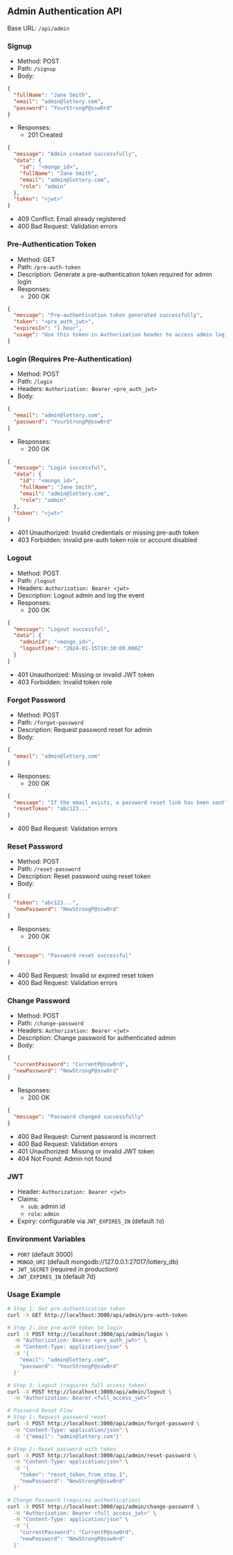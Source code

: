 ## Admin Authentication API

Base URL: `/api/admin`

### Signup

- Method: POST
- Path: `/signup`
- Body:

```json
{
  "fullName": "Jane Smith",
  "email": "admin@lottery.com",
  "password": "YourStrongP@ssw0rd"
}
```

- Responses:
  - 201 Created

```json
{
  "message": "Admin created successfully",
  "data": {
    "id": "<mongo_id>",
    "fullName": "Jane Smith",
    "email": "admin@lottery.com",
    "role": "admin"
  },
  "token": "<jwt>"
}
```

  - 409 Conflict: Email already registered
  - 400 Bad Request: Validation errors

### Pre-Authentication Token

- Method: GET
- Path: `/pre-auth-token`
- Description: Generate a pre-authentication token required for admin login
- Responses:
  - 200 OK

```json
{
  "message": "Pre-authentication token generated successfully",
  "token": "<pre_auth_jwt>",
  "expiresIn": "1 hour",
  "usage": "Use this token in Authorization header to access admin login"
}
```

### Login (Requires Pre-Authentication)

- Method: POST
- Path: `/login`
- Headers: `Authorization: Bearer <pre_auth_jwt>`
- Body:

```json
{
  "email": "admin@lottery.com",
  "password": "YourStrongP@ssw0rd"
}
```

- Responses:
  - 200 OK

```json
{
  "message": "Login successful",
  "data": {
    "id": "<mongo_id>",
    "fullName": "Jane Smith",
    "email": "admin@lottery.com",
    "role": "admin"
  },
  "token": "<jwt>"
}
```

  - 401 Unauthorized: Invalid credentials or missing pre-auth token
  - 403 Forbidden: Invalid pre-auth token role or account disabled

### Logout

- Method: POST
- Path: `/logout`
- Headers: `Authorization: Bearer <jwt>`
- Description: Logout admin and log the event
- Responses:
  - 200 OK

```json
{
  "message": "Logout successful",
  "data": {
    "adminId": "<mongo_id>",
    "logoutTime": "2024-01-15T10:30:00.000Z"
  }
}
```

  - 401 Unauthorized: Missing or invalid JWT token
  - 403 Forbidden: Invalid token role

### Forgot Password

- Method: POST
- Path: `/forgot-password`
- Description: Request password reset for admin
- Body:

```json
{
  "email": "admin@lottery.com"
}
```

- Responses:
  - 200 OK

```json
{
  "message": "If the email exists, a password reset link has been sent",
  "resetToken": "abc123..."
}
```

  - 400 Bad Request: Validation errors

### Reset Password

- Method: POST
- Path: `/reset-password`
- Description: Reset password using reset token
- Body:

```json
{
  "token": "abc123...",
  "newPassword": "NewStrongP@ssw0rd"
}
```

- Responses:
  - 200 OK

```json
{
  "message": "Password reset successful"
}
```

  - 400 Bad Request: Invalid or expired reset token
  - 400 Bad Request: Validation errors

### Change Password

- Method: POST
- Path: `/change-password`
- Headers: `Authorization: Bearer <jwt>`
- Description: Change password for authenticated admin
- Body:

```json
{
  "currentPassword": "CurrentP@ssw0rd",
  "newPassword": "NewStrongP@ssw0rd"
}
```

- Responses:
  - 200 OK

```json
{
  "message": "Password changed successfully"
}
```

  - 400 Bad Request: Current password is incorrect
  - 400 Bad Request: Validation errors
  - 401 Unauthorized: Missing or invalid JWT token
  - 404 Not Found: Admin not found

### JWT

- Header: `Authorization: Bearer <jwt>`
- Claims:
  - `sub`: admin id
  - `role`: `admin`
- Expiry: configurable via `JWT_EXPIRES_IN` (default `7d`)

### Environment Variables

- `PORT` (default 3000)
- `MONGO_URI` (default mongodb://127.0.0.1:27017/lottery_db)
- `JWT_SECRET` (required in production)
- `JWT_EXPIRES_IN` (default 7d)

### Usage Example

```bash
# Step 1: Get pre-authentication token
curl -X GET http://localhost:3000/api/admin/pre-auth-token

# Step 2: Use pre-auth token to login
curl -X POST http://localhost:3000/api/admin/login \
  -H "Authorization: Bearer <pre_auth_jwt>" \
  -H "Content-Type: application/json" \
  -d '{
    "email": "admin@lottery.com",
    "password": "YourStrongP@ssw0rd"
  }'

# Step 3: Logout (requires full access token)
curl -X POST http://localhost:3000/api/admin/logout \
  -H "Authorization: Bearer <full_access_jwt>"

# Password Reset Flow
# Step 1: Request password reset
curl -X POST http://localhost:3000/api/admin/forgot-password \
  -H "Content-Type: application/json" \
  -d '{"email": "admin@lottery.com"}'

# Step 2: Reset password with token
curl -X POST http://localhost:3000/api/admin/reset-password \
  -H "Content-Type: application/json" \
  -d '{
    "token": "reset_token_from_step_1",
    "newPassword": "NewStrongP@ssw0rd"
  }'

# Change Password (requires authentication)
curl -X POST http://localhost:3000/api/admin/change-password \
  -H "Authorization: Bearer <full_access_jwt>" \
  -H "Content-Type: application/json" \
  -d '{
    "currentPassword": "CurrentP@ssw0rd",
    "newPassword": "NewStrongP@ssw0rd"
  }'
```
